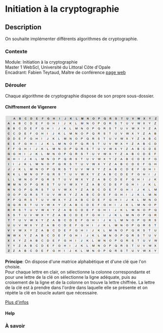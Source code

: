 # Initiation à la cryptographie

## Description

On souhaite implémenter différents algorithmes de cryptographie.

### Contexte

Module: Initiation à la cryptographie  
Master 1 WebScI, Université du Littoral Côte d'Opale  
Encadrant: Fabien Teytaud, Maître de conférence [page web](http://www-lisic.univ-littoral.fr/~teytaud/index.html)  

### Dérouler

Chaque algorithme de cryptographie dispose de son propre sous-dossier.  

#### Chiffrement de Vigenere

![image](img/matrice_vigenere.png "Matrice de Vigenere")

**Principe**: On dispose d'une matrice alphabétique et d'une clé que l'on choisie.  
Pour chaque lettre en clair, on sélectionne la colonne correspondante et pour une lettre de la clé on sélectionne la ligne adéquate, puis au croisement de la ligne et de la colonne on trouve la lettre chiffrée. La lettre de la clé est à prendre dans l'ordre dans laquelle elle se présente et on répète la clé en boucle autant que nécessaire.  

[Plus d\'infos](https://fr.wikipedia.org/wiki/Chiffre_de_Vigen%C3%A8re)  

#### Help

### À savoir

